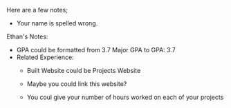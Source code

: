 Here are a few notes;

- Your name is spelled wrong.

Ethan's Notes:

- GPA could be formatted from 3.7 Major GPA to GPA: 3.7
- Related Experience:
    - Built Website could be Projects Website
    - Maybe you could link this website?

    - You coul give your number of hours worked on each of your projects